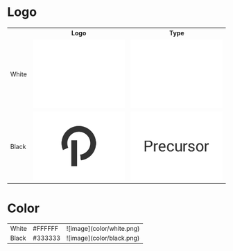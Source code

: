 Logo
===
<table>
  <tr>
    <th></th>
    <th>Logo</th>
    <th>Type</th>
  </tr>
  <tr>
    <td>White</td>
    <td>
      <a href="https://raw.githubusercontent.com/precursorapp/press/master/logo-white/logo.png">
        <img src="logo-white/logo.png"/>
      </a>
    </td>
    <td>
      <a href="https://raw.githubusercontent.com/precursorapp/press/master/type-white/logo.png">
        <img src="type-white/type.png"/>
      </a>
    </td>
  </tr>
  <tr>
    <td>Black</td>
    <td>
      <a href="https://raw.githubusercontent.com/precursorapp/press/master/logo-black/logo.png">
        <img src="logo-black/logo.png"/>
      </a>
    </td>
    <td>
      <a href="https://raw.githubusercontent.com/precursorapp/press/master/type-black/logo.png">
        <img src="type-black/type.png"/>
      </a>
    </td>
  </tr>
</table>

Color
===
<table>
  <tr>
    <td>White</td>
    <td>#FFFFFF</td>
    <td>![image](color/white.png)</td>
  </tr>
  <tr>
    <td>Black</td>
    <td>#333333</td>
    <td>![image](color/black.png)</td>
  </tr>
</table>
